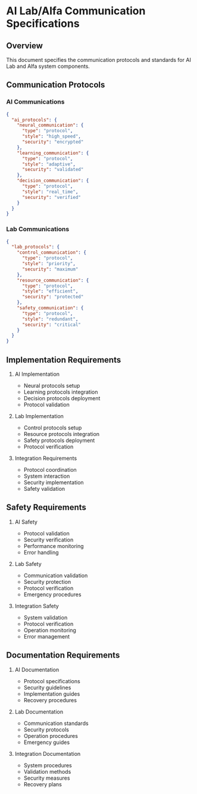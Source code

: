 # AI Lab/Alfa Communication Specifications

## Overview

This document specifies the communication protocols and standards for AI Lab and Alfa system components.

## Communication Protocols

### AI Communications

```json
{
  "ai_protocols": {
    "neural_communication": {
      "type": "protocol",
      "style": "high_speed",
      "security": "encrypted"
    },
    "learning_communication": {
      "type": "protocol",
      "style": "adaptive",
      "security": "validated"
    },
    "decision_communication": {
      "type": "protocol",
      "style": "real_time",
      "security": "verified"
    }
  }
}
```

### Lab Communications

```json
{
  "lab_protocols": {
    "control_communication": {
      "type": "protocol",
      "style": "priority",
      "security": "maximum"
    },
    "resource_communication": {
      "type": "protocol",
      "style": "efficient",
      "security": "protected"
    },
    "safety_communication": {
      "type": "protocol",
      "style": "redundant",
      "security": "critical"
    }
  }
}
```

## Implementation Requirements

1. AI Implementation
   - Neural protocols setup
   - Learning protocols integration
   - Decision protocols deployment
   - Protocol validation

2. Lab Implementation
   - Control protocols setup
   - Resource protocols integration
   - Safety protocols deployment
   - Protocol verification

3. Integration Requirements
   - Protocol coordination
   - System interaction
   - Security implementation
   - Safety validation

## Safety Requirements

1. AI Safety
   - Protocol validation
   - Security verification
   - Performance monitoring
   - Error handling

2. Lab Safety
   - Communication validation
   - Security protection
   - Protocol verification
   - Emergency procedures

3. Integration Safety
   - System validation
   - Protocol verification
   - Operation monitoring
   - Error management

## Documentation Requirements

1. AI Documentation
   - Protocol specifications
   - Security guidelines
   - Implementation guides
   - Recovery procedures

2. Lab Documentation
   - Communication standards
   - Security protocols
   - Operation procedures
   - Emergency guides

3. Integration Documentation
   - System procedures
   - Validation methods
   - Security measures
   - Recovery plans